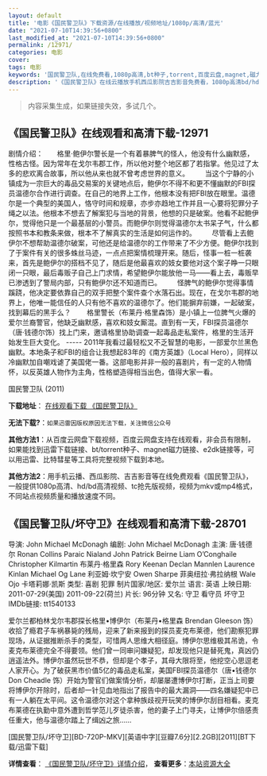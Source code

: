 ```yaml
---
layout: default
title: '电影《国民警卫队》下载资源/在线播放/视频地址/1080p/高清/蓝光'
date: "2021-07-10T14:39:56+0800"
last_modified_at: "2021-07-10T14:39:56+0800"
permalink: /12971/
categories: 电影
cover:
tags: 电影
keywords: '国民警卫队,在线免费看,1080p高清,bt种子,torrent,百度云盘,magnet,磁力链,迅雷下载资源'
description: '《国民警卫队》在线云播放手机西瓜影院吉吉影音免费看，1080p高清bd/hd未删减完整版和tc抢先枪版，mkv/mp4格式，附带bt/torrent种子、magnet/磁力链、百度云盘、网盘资源迅雷下载链接'
---
```


>内容采集生成，如果链接失效，多试几个。


## 《国民警卫队》在线观看和高清下载-12971

剧情介绍：　　格里·鲍伊尔警长是一个有着暴脾气的怪人，他没有什么幽默感，性格古怪。因为常年在戈尔韦郡工作，所以他对整个地区都了若指掌。他见过了太多的悲欢离合故事，所以他从来也就不曾考虑世界的意义。 　　当这个宁静的小镇成为一宗巨大的毒品交易案的关键地点后，鲍伊尔不得不和更不懂幽默的FBI探员温德尔合作进行调查。在自己的地界上工作，他根本没有把FBI放在眼里。温德尔是一个典型的美国人，恪守时间和规章，亦步亦趋地工作并且一心要将犯罪分子绳之以法。他根本不想去了解案犯与当地的背景，他想的只是破案。他看不起鲍伊尔，觉得他只是一个最基层的小警员。而鲍伊尔则觉得温德尔太书呆子气，什么都按照书本和教条来做，根本不了解真实的生活是如何运作的。 　　尽管看上去鲍伊尔不想帮助温德尔破案，可他还是给温德尔的工作带来了不少方便。鲍伊尔找到了于案件有关的很多蛛丝马迹，一点点把案情梳理开来。随后，怪事一桩一桩袭来，首先是鲍伊尔的搭档不见了，随后是他最喜欢的妓女要他对这个案子睁一只眼闭一只眼，最后毒贩子自己上门求情，希望鲍伊尔能放他一马——看上去，毒贩早已渗透到了警局内部，只有鲍伊尔还不知道而已。 　　怪脾气的鲍伊尔觉得事情蹊跷，他决定要依靠自己的双手把整个案件查个水落石出。现在，在戈尔韦郡的地界上，他唯一能信任的人只有他不喜欢的温德尔了。他们能摒弃前嫌，一起破案，找到幕后的黑手么？ 　　格里警长（布莱丹·格里森饰）是小镇上一位脾气火爆的爱尔兰裔警官，他缺乏幽默感，喜欢和妓女厮混。直到有一天，FBI探员温德尔（唐·钱德尔饰）找上门来，邀请格里协助调查一起毒品走私案件，格里的生活开始发生巨大变化。 ----- 2011年我看过最轻松又不乏智慧的电影，一部爱尔兰黑色幽默。本地条子和FBI的组合让我想起83年的《南方英雄》（Local Hero），同样以冷幽默加自嘲戏谑了美国佬一番。这部电影并非一般的喜剧片，有一定的人物情怀，以反英雄人物作为主角，性格塑造得相当出色，值得大家一看。


国民警卫队 (2011)

**下载地址**： [在线观看下载 《国民警卫队》](https://www.btbtdy.me/btdy/dy6265.html) 


**无法下载?**：`如果迅雷因版权原因无法下载，关注微信公众号 `

**其他方法1**：从百度云网盘下载视频，百度云网盘支持在线观看，非会员有限制，如果能找到迅雷下载链接、bt/torrent种子、magnet磁力链接、e2dk链接等，可以用迅雷、比特彗星等工具将完整视频下载到本地。

**其他方法2**：用手机云播、西瓜影院、吉吉影音等在线免费观看《国民警卫队》，一般提供1080p高清、hd/bd高清视频、tc抢先版视频，视频为mkv或mp4格式，不同站点视频质量和播放速度不同。


## 《国民警卫队/坏守卫》在线观看和高清下载-28701

导演: John Michael McDonagh 编剧: John Michael McDonagh 主演: 唐·钱德尔 Ronan Collins Paraic Nialand John Patrick Beirne Liam O’Conghaile Christopher Kilmartin 布莱丹·格里森 Rory Keenan Declan Mannlen Laurence Kinlan Michael Og Lane 利亚姆·坎宁安 Owen Sharpe 菲奥纽拉·弗拉纳根 Wale Ojo 卡塔莉娜·凯斯 类型: 喜剧 犯罪 制片国家/地区: 爱尔兰 语言: 英语 上映日期: 2011-07-29(美国) 2011-09-22(荷兰) 片长: 96分钟 又名: 守卫 看守员 坏守卫 IMDb链接: tt1540133

爱尔兰都柏林戈尔韦郡探长格里•博伊尔（布莱丹•格里森 Brendan Gleeson 饰）收拾了瘾君子车祸暴毙的残局，迎来了新来报到的探员麦克布莱德，他们勘察犯罪现场，从证据推断杀手的类型，可惜两人思维大相径庭。博伊尔思维极其吊诡，令麦克布莱德完全不得要领。他们曾一同审问嫌疑犯，却发现他只是替死鬼，真凶仍逍遥法外。博伊尔虽然玩世不恭，但却是个孝子，其母大限将至，他挖空心思逗老人家开心。为了破获黑市价值5亿的毒品走私案，美国FBI探员温德尔（唐•钱德尔 Don Cheadle 饰）开始为警官们做案情分析，却屡屡遭博伊尔打断，正当上司要将博伊尔开除时，后者却一针见血地指出了报告中的最大漏洞——四名嫌疑犯中已有一人躺在太平间。这令温德尔对这个拿种族歧视开玩笑的博伊尔刮目相看。麦克布莱德在执勤中意外遭到哲学范儿歹徒杀害，他的妻子上门寻夫，让博伊尔倍感责任重大，他与温德尔踏上了缉凶之旅……


[国民警卫队/坏守卫][BD-720P-MKV][英语中字][豆瓣7.6分][2.2GB][2011][BT下载/迅雷下载]

**详情查看**： [《国民警卫队/坏守卫》详情介绍](/movie/28701/)， **查看更多**：[本站资源大全](/movie/t/all/)

